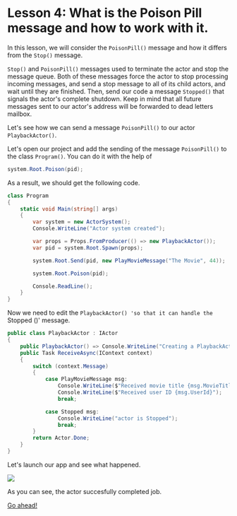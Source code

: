 # Lesson 4: What is the Poison Pill message and how to work with it.

In this lesson, we will consider the `PoisonPill()` message and how it differs from the `Stop()` message.

`Stop()` and `PoisonPill()` messages used to terminate the actor and stop the message queue. Both of these messages force the actor to stop processing incoming messages, and send a stop message to all of its child actors, and wait until they are finished. Then, send our code a message `Stopped()` that signals the actor's complete shutdown. Keep in mind that all future messages sent to our actor's address will be forwarded to dead letters mailbox.

Let's see how we can send a message `PoisonPill()` to our actor `PlaybackActor()`.

Let's open our project and add the sending of the message `PoisonPill()` to the class `Program()`. You can do it with the help of 

```csharp
system.Root.Poison(pid);
```

As a result, we should get the following code.

```csharp
class Program
{
    static void Main(string[] args)
    {
        var system = new ActorSystem();
        Console.WriteLine("Actor system created");

        var props = Props.FromProducer(() => new PlaybackActor());
        var pid = system.Root.Spawn(props);

        system.Root.Send(pid, new PlayMovieMessage("The Movie", 44));

        system.Root.Poison(pid);

        Console.ReadLine();
    }
}
```

Now we need to edit the `PlaybackActor() 'so that it can handle the `Stopped ()' message.

```csharp
public class PlaybackActor : IActor
{
    public PlaybackActor() => Console.WriteLine("Creating a PlaybackActor");
    public Task ReceiveAsync(IContext context)
    {
        switch (context.Message)
        {
            case PlayMovieMessage msg:
                Console.WriteLine($"Received movie title {msg.MovieTitle}");
                Console.WriteLine($"Received user ID {msg.UserId}");
                break;

            case Stopped msg:
                Console.WriteLine("actor is Stopped");
                break;
        }
        return Actor.Done;
    }
}
```

Let's launch our app and see what happened.

![](../../images/3_4_1.png)

As you can see, the actor succesfully completed job. 

[Go ahead!](../lesson-5)
